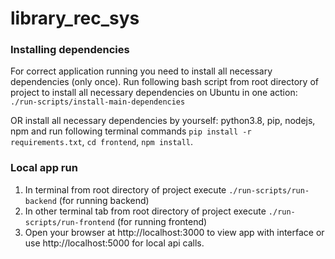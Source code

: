 # library_rec_sys

### Installing dependencies
For correct application running you need to install all necessary dependencies (only once). Run following bash script from root directory of project to install all necessary dependencies on Ubuntu in one action:
 `./run-scripts/install-main-dependencies`

OR install all necessary dependencies by yourself: python3.8, pip, nodejs, npm and run following terminal commands `pip install -r requirements.txt`, `cd frontend`, `npm install`.

### Local app run
1. In terminal from root directory of project execute `./run-scripts/run-backend` (for running backend)
2. In other terminal tab from root directory of project execute `./run-scripts/run-frontend` (for running frontend)
3. Open your browser at http://localhost:3000 to view app with interface or use http://localhost:5000 for local api calls.